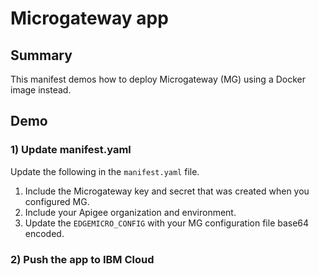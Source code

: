 # Microgateway app

## Summary
This manifest demos how to deploy Microgateway (MG) using a Docker image instead.  


## Demo

### 1) Update manifest.yaml
Update the following in the `manifest.yaml` file.
1. Include the Microgateway key and secret that was created when you configured MG.
2. Include your Apigee organization and environment.
3. Update the `EDGEMICRO_CONFIG` with your MG configuration file base64 encoded.

### 2) Push the app to IBM Cloud
```

```
